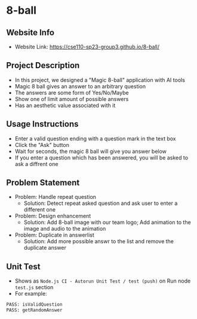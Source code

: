 # 8-ball

## Website Info

- Website Link: https://cse110-sp23-group3.github.io/8-ball/

## Project Description

- In this project, we designed a "Magic 8-ball" application with AI tools
- Magic 8 ball gives an answer to an arbitrary question
- The answers are some form of Yes/No/Maybe
- Show one of limit amount of possible answers
- Has an aesthetic value associated with it

## Usage Instructions

- Enter a valid question ending with a question mark in the text box
- Click the "Ask" button
- Wait for seconds, the magic 8 ball will give you answer below
- If you enter a question which has been answered, you will be asked to ask a diffrent one

## Problem Statement

- Problem: Handle repeat question
  - Solution: Detect repeat asked question and ask user to enter a different one
- Problem: Design enhancement
  - Solution: Add 8-ball image with our team logo; Add animation to the image and audio to the animation
- Problem: Duplicate in answerlist 
  - Solution: Add more possible answr to the list and remove the duplicate answer

## Unit Test

- Shows as `Node.js CI - Autorun Unit Test / test (push)` on Run node `test.js` section
- For example:
```bash
PASS: isValidQuestion
PASS: getRandomAnswer
```
